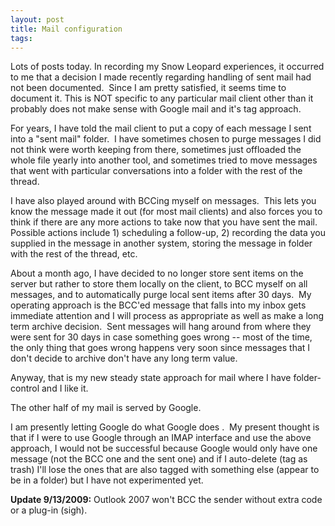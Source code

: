 ```yaml
---
layout: post
title: Mail configuration
tags: 
---
```

Lots of posts today. In recording my Snow Leopard experiences, it occurred to
me that a decision I made recently regarding handling of sent mail had not
been documented.  Since I am pretty satisfied, it seems time to document it.
This is NOT specific to any particular mail client other than it probably does
not make sense with Google mail and it's tag approach.

For years, I have told the mail client to put a copy of each message I sent
into a "sent mail" folder.  I have sometimes chosen to purge messages I did
not think were worth keeping from there, sometimes just offloaded the whole
file yearly into another tool, and sometimes tried to move messages that went
with particular conversations into a folder with the rest of the thread.

I have also played around with BCCing myself on messages.  This lets you know
the message made it out (for most mail clients) and also forces you to think
if there are any more actions to take now that you have sent the mail.
Possible actions include 1) scheduling a follow-up, 2) recording the data you
supplied in the message in another system, storing the message in folder with
the rest of the thread, etc.

About a month ago, I have decided to no longer store sent items on the server
but rather to store them locally on the client, to BCC myself on all messages,
and to automatically purge local sent items after 30 days.  My operating
approach is the BCC'ed message that falls into my inbox gets immediate
attention and I will process as appropriate as well as make a long term
archive decision.  Sent messages will hang around from where they were sent
for 30 days in case something goes wrong -- most of the time, the only thing
that goes wrong happens very soon since messages that I don't decide to
archive don't have any long term value.

Anyway, that is my new steady state approach for mail where I have folder-
control and I like it.

The other half of my mail is served by Google.

I am presently letting Google do what Google does <G>.  My present thought is
that if I were to use Google through an IMAP interface and use the above
approach, I would not be successful because Google would only have one message
(not the BCC one and the sent one) and if I auto-delete (tag as trash) I'll
lose the ones that are also tagged with something else (appear to be in a
folder) but I have not experimented yet.

**Update 9/13/2009:** Outlook 2007 won't BCC the sender without extra code or
a plug-in (sigh).

